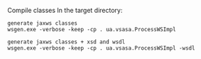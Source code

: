 Compile classes
In the target directory:
```
generate jaxws classes
wsgen.exe -verbose -keep -cp . ua.vsasa.ProcessWSImpl

```

```
generate jaxws classes + xsd and wsdl
wsgen.exe -verbose -keep -cp . ua.vsasa.ProcessWSImpl -wsdl

```